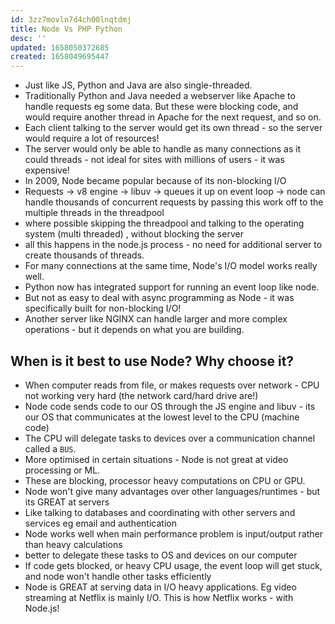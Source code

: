 ```yaml
---
id: 3zz7movln7d4ch00lnqtdmj
title: Node Vs PHP Python
desc: ''
updated: 1658050372685
created: 1658049695447
---
```


- Just like JS, Python and Java are also single-threaded.
- Traditionally Python and Java needed a webserver like Apache to handle requests eg some data. But these were blocking code, and would require another thread in Apache for the next request, and so on.
- Each client talking to the server would get its own thread - so the server would require a lot of resources!
- The server would only be able to handle as many connections as it could threads - not ideal for sites with millions of users - it was expensive!
- In 2009, Node became popular because of its non-blocking I/O
- Requests -> v8 engine -> libuv -> queues it up on event loop -> node can handle thousands of concurrent requests by passing this work off to the multiple threads in the threadpool
- where possible skipping the threadpool and talking to the operating system (multi threaded) , without blocking the server
- all this happens in the node.js process - no need for additional server to create thousands of threads.
- For many connections at the same time, Node's I/O model works really well.
- Python now has integrated support for running an event loop like node.
- But not as easy to deal with async programming as Node - it was specifically built for non-blocking I/O!
- Another server like NGINX can handle larger and more complex operations - but it depends on what you are building.

## When is it best to use Node? Why choose it?
- When computer reads from file, or makes requests over network - CPU not working very hard (the network card/hard drive are!)
- Node code sends code to our OS through the JS engine and libuv - its our OS that communicates at the lowest level to the CPU (machine code)
- The CPU will delegate tasks to devices over a communication channel called a `BUS`.
- More optimised in certain situations - Node is not great at video processing or ML.
- These are blocking, processor heavy computations on CPU or GPU.
- Node won't give many advantages over other languages/runtimes - but its GREAT at servers
- Like talking to databases and coordinating with other servers and services eg email and authentication
- Node works well when main performance problem is input/output rather than heavy calculations
- better to delegate these tasks to OS and devices on our computer
- If code gets blocked, or heavy CPU usage, the event loop will get stuck, and node won't handle other tasks efficiently
- Node is GREAT at serving data in I/O heavy applications. Eg video streaming at Netflix is mainly I/O. This is how Netflix works - with Node.js!
